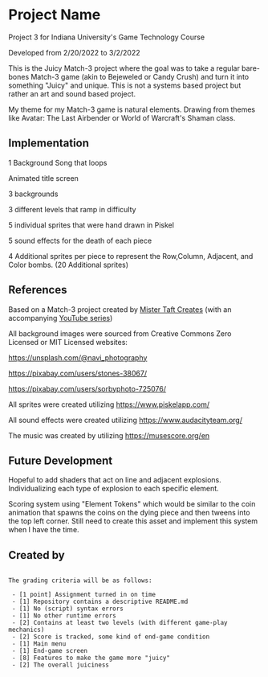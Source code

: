 # Project Name
Project 3 for Indiana University's Game Technology Course

Developed from 2/20/2022 to 3/2/2022

This is the Juicy Match-3 project where the goal was to take a regular bare-bones Match-3 game (akin to Bejeweled or Candy Crush) and turn it into something "Juicy" and unique. This is not a systems based project but rather an art and sound based project. 

My theme for my Match-3 game is natural elements. Drawing from themes like Avatar: The Last Airbender or World of Warcraft's Shaman class.

## Implementation
1 Background Song that loops

Animated title screen

3 backgrounds 

3 different levels that ramp in difficulty

5 individual sprites that were hand drawn in Piskel

5 sound effects for the death of each piece

4 Additional sprites per piece to represent the Row,Column, Adjacent, and Color bombs. (20 Additional sprites)



## References
Based on a Match-3 project created by [Mister Taft Creates](https://github.com/mistertaftcreates/Godot_match_3) (with an accompanying [YouTube series](https://www.youtube.com/playlist?list=PL4vbr3u7UKWqwQlvwvgNcgDL1p_3hcNn2))

All background images were sourced from Creative Commons Zero Licensed or MIT Licensed websites: 

https://unsplash.com/@navi_photography

https://pixabay.com/users/stones-38067/

https://pixabay.com/users/sorbyphoto-725076/

All sprites were created utilizing https://www.piskelapp.com/

All sound effects were created utilizing https://www.audacityteam.org/

The music was created by utilizing https://musescore.org/en



## Future Development

Hopeful to add shaders that act on line and adjacent explosions. Individualizing each type of explosion to each specific element.

Scoring system using "Element Tokens" which would be similar to the coin animation that spawns the coins on the dying piece and then tweens into the top left corner. Still need to create this asset and implement this system when I have the time.

## Created by
```

The grading criteria will be as follows:

 - [1 point] Assignment turned in on time
 - [1] Repository contains a descriptive README.md
 - [1] No (script) syntax errors
 - [1] No other runtime errors
 - [2] Contains at least two levels (with different game-play mechanics)
 - [2] Score is tracked, some kind of end-game condition
 - [1] Main menu
 - [1] End-game screen
 - [8] Features to make the game more "juicy"
 - [2] The overall juiciness
